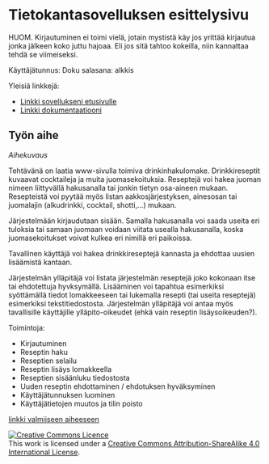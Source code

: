 # Tietokantasovelluksen esittelysivu

HUOM. Kirjautuminen ei toimi vielä, jotain mystistä käy jos yrittää kirjautua jonka jälkeen koko juttu hajoaa. Eli jos sitä tahtoo kokeilla, niin kannattaa tehdä se viimeiseksi. 

Käyttäjätunnus: Doku
salasana: alkkis

Yleisiä linkkejä:

* [Linkki sovellukseni etusivulle](http://kaem.users.cs.helsinki.fi/Drinkkiarkisto/home)
* [Linkki dokumentaatiooni](https://github.com/emmakamarainen/Tsoha-Bootstrap/blob/master/doc/dokumentaatio.pdf)

## Työn aihe

*Aihekuvaus*

Tehtävänä on laatia www-sivulla toimiva drinkinhakulomake. Drinkkireseptit kuvaavat cocktaileja ja muita juomasekoituksia. Reseptejä voi hakea juoman nimeen liittyvällä hakusanalla tai jonkin tietyn osa-aineen mukaan. Resepteistä voi pyytää myös listan aakkosjärjestyksen, ainesosan tai juomalajin (alkudrinkki, cocktail, shotti,…) mukaan.

Järjestelmään kirjaudutaan sisään. Samalla hakusanalla voi saada useita eri tuloksia tai samaan juomaan voidaan viitata usealla hakusanalla, koska juomasekoitukset voivat kulkea eri nimillä eri paikoissa.

Tavallinen käyttäjä voi hakea drinkkireseptejä kannasta ja ehdottaa uusien lisäämistä kantaan.

Järjestelmän ylläpitäjä voi listata järjestelmän reseptejä joko kokonaan itse tai ehdotettuja hyvksymällä. Lisääminen voi tapahtua esimerkiksi syöttämällä tiedot lomakkeeseen tai lukemalla resepti (tai useita reseptejä) esimerkiksi tekstitiedostosta. Järjestelmän ylläpitäjä voi antaa myös tavallisille käyttäjille ylläpito-oikeudet (ehkä vain reseptin lisäysoikeuden?).

Toimintoja:

* Kirjautuminen
* Reseptin haku
* Reseptien selailu
* Reseptin lisäys lomakkeella
* Reseptien sisäänluku tiedostosta
* Uuden reseptin ehdottaminen / ehdotuksen hyväksyminen
* Käyttäjätunnuksen luominen
* Käyttäjätietojen muutos ja tilin poisto

[linkki valmiiseen aiheeseen](http://advancedkittenry.github.io/suunnittelu_ja_tyoymparisto/aiheet/Drinkkiarkisto.html) 

<a rel="license" href="http://creativecommons.org/licenses/by-sa/4.0/"><img alt="Creative Commons Licence" style="border-width:0" src="https://i.creativecommons.org/l/by-sa/4.0/88x31.png" /></a><br />This work is licensed under a <a rel="license" href="http://creativecommons.org/licenses/by-sa/4.0/">Creative Commons Attribution-ShareAlike 4.0 International License</a>.
